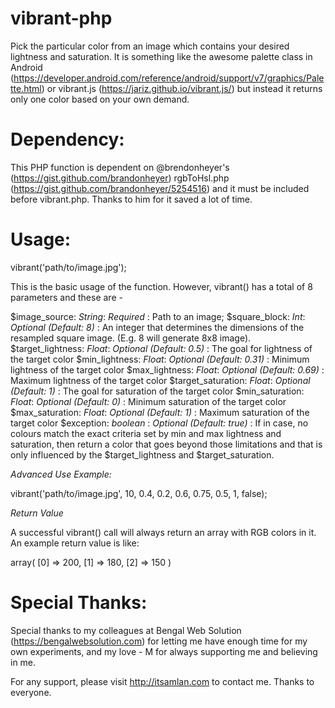 # vibrant-php
Pick the particular color from an image which contains your desired lightness and saturation. It is something like the awesome palette class in Android  (https://developer.android.com/reference/android/support/v7/graphics/Palette.html) or vibrant.js (https://jariz.github.io/vibrant.js/) but instead it returns only one color based on your own demand.

# Dependency:
This PHP function is dependent on @brendonheyer's (https://gist.github.com/brandonheyer) rgbToHsl.php (https://gist.github.com/brandonheyer/5254516) and it must be included before vibrant.php. Thanks to him for it saved a lot of time.

# Usage:

vibrant('path/to/image.jpg');

This is the basic usage of the function. However, vibrant() has a total of 8 parameters and these are -

$image_source: _String_: _Required_ : Path to an image;
$square_block: _Int_: _Optional (Default: 8)_ : An integer that determines the dimensions of the resampled square image. (E.g. 8 will generate 8x8 image).
$target_lightness: _Float_: _Optional (Default: 0.5)_ : The goal for lightness of the target color
$min_lightness: _Float_: _Optional (Default: 0.31)_ : Minimum lightness of the target color
$max_lightness: _Float_: _Optional (Default: 0.69)_ : Maximum lightness of the target color
$target_saturation: _Float_: _Optional (Default: 1)_ : The goal for saturation of the target color
$min_saturation: _Float_: _Optional (Default: 0)_ : Minimum saturation of the target color
$max_saturation: _Float_: _Optional (Default: 1)_ : Maximum saturation of the target color
$exception: _boolean_ : _Optional (Default: true)_ : If in case, no colours match the exact criteria set by min and max lightness and saturation, then return a color that goes beyond those limitations and that is only influenced by the $target_lightness and $target_saturation.

*Advanced Use Example:*

vibrant('path/to/image.jpg', 10, 0.4, 0.2, 0.6, 0.75, 0.5, 1, false);

*Return Value*

A successful vibrant() call will always return an array with RGB colors in it. An example return value is like:

array(
  [0] => 200,
  [1] => 180,
  [2] => 150
 )

# Special Thanks:
Special thanks to my colleagues at Bengal Web Solution (https://bengalwebsolution.com) for letting me have enough time for my own experiments, and my love - M for always supporting me and believing in me.

For any support, please visit http://itsamlan.com to contact me.
Thanks to everyone.
